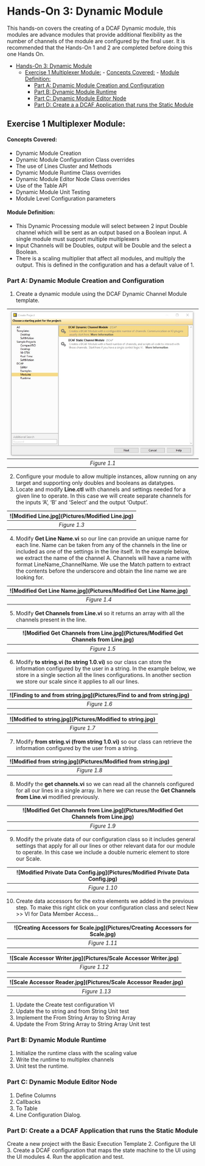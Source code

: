 # Hands-On 3: Dynamic Module
This hands-on covers the creating of a DCAF Dynamic module, this modules are advance modules that provide additional flexibility as the number of channels of the module are configured by the final user.
It is recommended that the Hands-On 1 and 2 are completed before doing this one Hands On.

<!-- TOC depthFrom:1 depthTo:6 withLinks:1 updateOnSave:1 orderedList:0 -->

- [Hands-On 3: Dynamic Module](#hands-on-3-dynamic-module)
	- [Exercise 1 Multiplexer Module:](#exercise-1-multiplexer-module)
			- [Concepts Covered:](#concepts-covered)
			- [Module Definition:](#module-definition)
		- [Part A: Dynamic Module Creation and Configuration](#part-a-dynamic-module-creation-and-configuration)
		- [Part B: Dynamic Module Runtime](#part-b-dynamic-module-runtime)
		- [Part C: Dynamic Module Editor Node](#part-c-dynamic-module-editor-node)
		- [Part D:  Create a a DCAF Application that runs the Static Module](#part-d-create-a-a-dcaf-application-that-runs-the-static-module)

<!-- /TOC -->

## Exercise 1 Multiplexer Module:

#### Concepts Covered:
- Dynamic Module Creation
- Dynamic Module Configuration Class overrides
- The use of Lines Cluster and Methods
- Dynamic Module Runtime Class overrides
- Dynamic Module Editor Node Class overrides
- Use of the Table API
- Dynamic Module Unit Testing
- Module Level Configuration parameters

#### Module Definition:
 - This Dynamic Processing module will select between 2 input Double channel  which will be sent as an output based on a Boolean input.
 A single module must support multiple multiplexers
 - Input Channels will be Doubles, output will be Double and the select a Boolean.
 - There is a scaling multiplier that affect all modules, and multiply the output. This is defined in the configuration and has a default value of 1.




### Part A: Dynamic Module Creation and Configuration
1. Create a dynamic module using the DCAF Dynamic Channel Module template.


|![DCAF Dynamic Module Template.jpg](Pictures/dynamic_template.jpg)|
|:--:|
|*Figure 1.1*|

2. Configure your module to allow multiple instances, allow running on any target and supporting only doubles and booleans as datatypes.
3. Locate and modify **Line.ctl** with channels and settings needed for a given line to operate. In this case we will create separate channels for the inputs ‘A’, ‘B’ and ‘Select’ and the output ‘Output’. 


|![Modified Line.jpg](Pictures/Modified Line.jpg)|
|:--:|
|*Figure 1.3*|
 
4. Modify **Get Line Name.vi** so our line can provide an unique name for each line. Name can be taken from any of the channels in the line or included as one of the settings in the line itself. In the example below, we extract the name of the channel A. Channels will have a name with format LineName_ChannelName. We use the Match pattern to extract the contents before the underscore and obtain the line name we are looking for. 


|![Modified Get Line Name.jpg](Pictures/Modified Get Line Name.jpg)|
|:--:|
|*Figure 1.4*|

5. Modify **Get Channels from Line.vi** so it returns an array with all the channels present in the line.


|![Modified Get Channels from Line.jpg](Pictures/Modified Get Channels from Line.jpg)|
|:--:|
|*Figure 1.5*|

6. Modify **to string.vi (to string 1.0.vi)** so our class can store the information configured by the user in a string. In the example below, we store in a single section all the lines configurations. In another section we store our scale since it applies to all our lines. 


|![Finding to and from string.jpg](Pictures/Find to and from string.jpg)|
|:--:|
|*Figure 1.6*|


|![Modified to string.jpg](Pictures/Modified to string.jpg)|
|:--:|
|*Figure 1.7*|

7. Modify **from string.vi (from string 1.0.vi)** so our class can retrieve the information configured by the user from a string.


|![Modified from string.jpg](Pictures/Modified from string.jpg)|
|:--:|
|*Figure 1.8*|

8. Modify the **get channels.vi** so we can read all the channels configured for all our lines in a single array. In here we can reuse the **Get Channels from Line.vi** modified previously.


|![Modified Get Channels from Line.jpg](Pictures/Modified Get Channels from Line.jpg)|
|:--:|
|*Figure 1.9*|

9. Modify the private data of our configuration class so it includes general settings that apply for all our lines or other relevant data for our module to operate. In this case we include a double numeric element to store our Scale.


|![Modified Private Data Config.jpg](Pictures/Modified Private Data Config.jpg)|
|:--:|
|*Figure 1.10*|

10. Create data accessors for the extra elements we added in the previous step. To make this right click on your configuration class and select New >> VI for Data Member Access…


|![Creating Accessors for Scale.jpg](Pictures/Creating Accessors for Scale.jpg)|
|:--:|
|*Figure 1.11*|


|![Scale Accessor Writer.jpg](Pictures/Scale Accessor Writer.jpg)|
|:--:|
|*Figure 1.12*|


|![Scale Accessor Reader.jpg](Pictures/Scale Accessor Reader.jpg)|
|:--:|
|*Figure 1.13*|

1. Update the Create test configuration VI
1. Update the to string and from String Unit test
1. Implement the From String Array to String Array
1. Update the From String Array to String Array Unit test


### Part B: Dynamic Module Runtime
1. Initialize the runtime class with the scaling value
2. Write the runtime to multiplex channels
3. Unit test the runtime.


### Part C: Dynamic Module Editor Node
1. Define Columns
2. Callbacks
3. To Table
4. Line Configuration Dialog.

### Part D:  Create a a DCAF Application that runs the Static Module
Create a new project with the Basic Execution Template
2. Configure the UI
3. Create a DCAF configuration that maps the state machine to the UI using the UI modules
4. Run the application and test.
